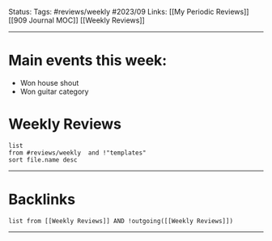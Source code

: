 Status:
Tags: #reviews/weekly #2023/09 
Links: [[My Periodic Reviews]] [[909 Journal MOC]] [[Weekly Reviews]]
___
# Main events this week:
- Won house shout
- Won guitar category

# Weekly Reviews
```dataview
list 
from #reviews/weekly  and !"templates"
sort file.name desc
```
___
# Backlinks
```dataview
list from [[Weekly Reviews]] AND !outgoing([[Weekly Reviews]])
```
___

